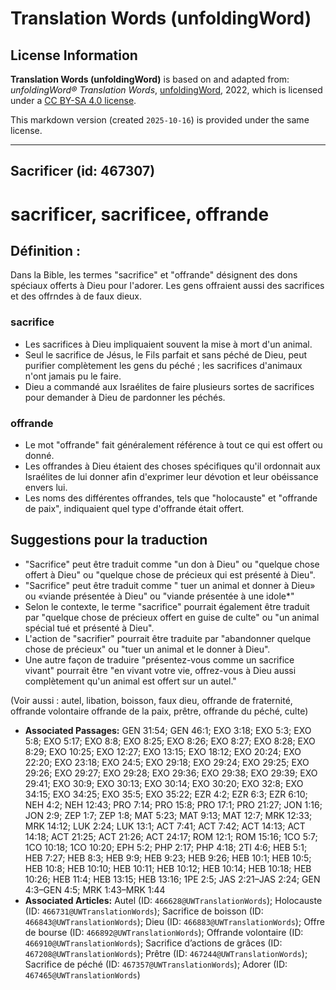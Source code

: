 # Translation Words (unfoldingWord)

## License Information

**Translation Words (unfoldingWord)** is based on and adapted from: _unfoldingWord® Translation Words_, [unfoldingWord](https://unfoldingword.org/utw), 2022, which is licensed under a [CC BY-SA 4.0 license](https://creativecommons.org/licenses/by-sa/4.0/legalcode.en).

This markdown version (created `2025-10-16`) is provided under the same license.



--------------------------------

## Sacrificer (id: 467307)

sacrificer, sacrificee, offrande
================================

Définition :
------------

Dans la Bible, les termes "sacrifice" et "offrande" désignent des dons spéciaux offerts à Dieu pour l'adorer. Les gens offraient aussi des sacrifices et des offrndes à de faux dieux.

### sacrifice

* Les sacrifices à Dieu impliquaient souvent la mise à mort d'un animal.
* Seul le sacrifice de Jésus, le Fils parfait et sans péché de Dieu, peut purifier complètement les gens du péché ; les sacrifices d'animaux n'ont jamais pu le faire.
* Dieu a commandé aux Israélites de faire plusieurs sortes de sacrifices pour demander à Dieu de pardonner les péchés.

### offrande

* Le mot "offrande" fait généralement référence à tout ce qui est offert ou donné.
* Les offrandes à Dieu étaient des choses spécifiques qu'il ordonnait aux Israélites de lui donner afin d'exprimer leur dévotion et leur obéissance envers lui.
* Les noms des différentes offrandes, tels que "holocauste" et "offrande de paix", indiquaient quel type d'offrande était offert.

Suggestions pour la traduction
------------------------------

* "Sacrifice" peut être traduit comme "un don à Dieu" ou "quelque chose offert à Dieu" ou "quelque chose de précieux qui est présenté à Dieu".
* "Sacrifice" peut être traduit comme " tuer un animal et donner à Dieu» ou «viande présentée à Dieu" ou "viande présentée à une idole\*"
* Selon le contexte, le terme "sacrifice" pourrait également être traduit par "quelque chose de précieux offert en guise de culte" ou "un animal spécial tué et présenté à Dieu".
* L'action de "sacrifier" pourrait être traduite par "abandonner quelque chose de précieux" ou "tuer un animal et le donner à Dieu".
* Une autre façon de traduire "présentez\-vous comme un sacrifice vivant" pourrait être "en vivant votre vie, offrez\-vous à Dieu aussi complètement qu'un animal est offert sur un autel."

(Voir aussi : autel, libation, boisson, faux dieu, offrande de fraternité, offrande volontaire offrande de la paix, prêtre, offrande du péché, culte)

* **Associated Passages:** GEN 31:54; GEN 46:1; EXO 3:18; EXO 5:3; EXO 5:8; EXO 5:17; EXO 8:8; EXO 8:25; EXO 8:26; EXO 8:27; EXO 8:28; EXO 8:29; EXO 10:25; EXO 12:27; EXO 13:15; EXO 18:12; EXO 20:24; EXO 22:20; EXO 23:18; EXO 24:5; EXO 29:18; EXO 29:24; EXO 29:25; EXO 29:26; EXO 29:27; EXO 29:28; EXO 29:36; EXO 29:38; EXO 29:39; EXO 29:41; EXO 30:9; EXO 30:13; EXO 30:14; EXO 30:20; EXO 32:8; EXO 34:15; EXO 34:25; EXO 35:5; EXO 35:22; EZR 4:2; EZR 6:3; EZR 6:10; NEH 4:2; NEH 12:43; PRO 7:14; PRO 15:8; PRO 17:1; PRO 21:27; JON 1:16; JON 2:9; ZEP 1:7; ZEP 1:8; MAT 5:23; MAT 9:13; MAT 12:7; MRK 12:33; MRK 14:12; LUK 2:24; LUK 13:1; ACT 7:41; ACT 7:42; ACT 14:13; ACT 14:18; ACT 21:25; ACT 21:26; ACT 24:17; ROM 12:1; ROM 15:16; 1CO 5:7; 1CO 10:18; 1CO 10:20; EPH 5:2; PHP 2:17; PHP 4:18; 2TI 4:6; HEB 5:1; HEB 7:27; HEB 8:3; HEB 9:9; HEB 9:23; HEB 9:26; HEB 10:1; HEB 10:5; HEB 10:8; HEB 10:10; HEB 10:11; HEB 10:12; HEB 10:14; HEB 10:18; HEB 10:26; HEB 11:4; HEB 13:15; HEB 13:16; 1PE 2:5; JAS 2:21–JAS 2:24; GEN 4:3–GEN 4:5; MRK 1:43–MRK 1:44
* **Associated Articles:** Autel (ID: `466628@UWTranslationWords`); Holocauste  (ID: `466731@UWTranslationWords`); Sacrifice de boisson (ID: `466843@UWTranslationWords`); Dieu (ID: `466883@UWTranslationWords`); Offre de bourse (ID: `466892@UWTranslationWords`); Offrande volontaire (ID: `466910@UWTranslationWords`); Sacrifice d’actions de grâces (ID: `467208@UWTranslationWords`); Prêtre (ID: `467244@UWTranslationWords`); Sacrifice de péché (ID: `467357@UWTranslationWords`); Adorer (ID: `467465@UWTranslationWords`)

